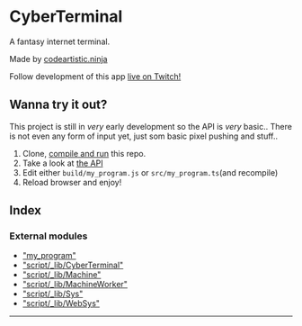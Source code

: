 
CyberTerminal
=============
A fantasy internet terminal.

Made by [codeartistic.ninja](http://the.codeartistic.ninja/)

Follow development of this app [live on Twitch!](https://www.twitch.tv/codeartisticninja)

Wanna try it out?
-----------------
This project is still in _very_ early development so the API is _very_ basic.. There is not even any form of input yet, just som basic pixel pushing and stuff..

 1. Clone, [compile and run](./COMPILE.md) this repo.
 2. Take a look at [the API](./src/script/_lib/rom_api.d.ts)
 3. Edit either `build/my_program.js` or `src/my_program.ts`(and recompile)
 4. Reload browser and enjoy!



## Index

### External modules

* ["my_program"](modules/_my_program_.md)
* ["script/_lib/CyberTerminal"](modules/_script__lib_cyberterminal_.md)
* ["script/_lib/Machine"](modules/_script__lib_machine_.md)
* ["script/_lib/MachineWorker"](modules/_script__lib_machineworker_.md)
* ["script/_lib/Sys"](modules/_script__lib_sys_.md)
* ["script/_lib/WebSys"](modules/_script__lib_websys_.md)



---
